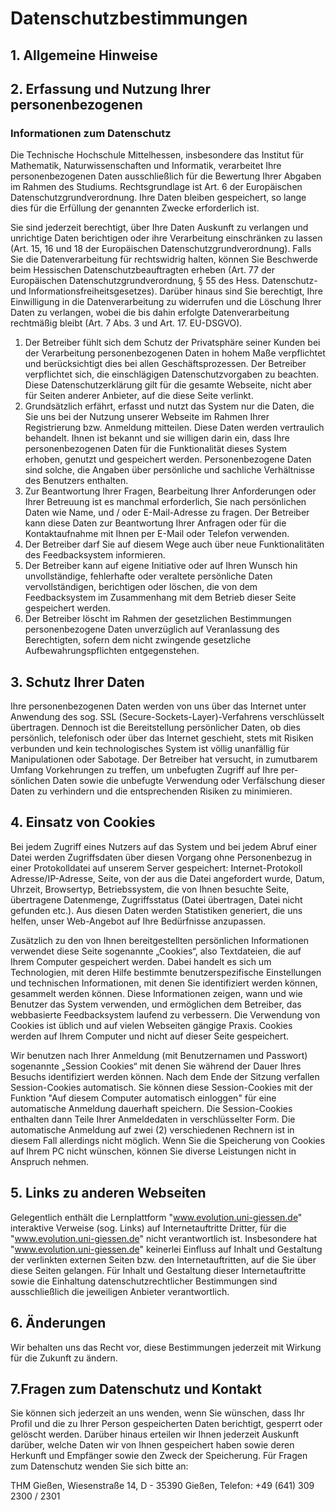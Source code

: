 # Datenschutzbestimmungen

## 1. Allgemeine Hinweise

## 2. Erfassung und Nutzung Ihrer personenbezogenen

### Informationen zum Datenschutz

Die Technische Hochschule Mittelhessen, insbesondere das Institut für Mathematik, Naturwissenschaften und Informatik, 
verarbeitet Ihre personenbezogenen Daten ausschließlich für die Bewertung Ihrer Abgaben im Rahmen des Studiums. Rechtsgrundlage ist Art. 6 der Europäischen Datenschutzgrundverordnung. 
Ihre Daten bleiben gespeichert, so lange dies für die Erfüllung der genannten Zwecke erforderlich ist. 
 
Sie sind jederzeit berechtigt, über Ihre Daten Auskunft zu verlangen und unrichtige Daten berichtigen oder ihre Verarbeitung einschränken zu lassen (Art. 15, 16 und 18 der Europäischen Datenschutzgrundverordnung). Falls Sie die Datenverarbeitung für rechtswidrig halten, können Sie Beschwerde beim Hessischen Datenschutzbeauftragten erheben (Art. 77 der Europäischen Datenschutzgrundverordnung, § 55 des Hess. Datenschutz- und Informationsfreiheitsgesetzes). Darüber hinaus sind Sie berechtigt, Ihre Einwilligung in die Datenverarbeitung zu widerrufen und die Löschung Ihrer Daten zu verlangen, wobei die bis dahin erfolgte Datenverarbeitung rechtmäßig bleibt (Art. 7 Abs. 3 und Art. 17. EU-DSGVO). 

1. Der Betreiber fühlt sich dem Schutz der Privatsphäre seiner Kunden bei der Verarbeitung personenbezogenen Daten in hohem Maße verpflichtet und berücksichtigt dies bei allen Geschäftsprozessen. Der Betreiber verpflichtet sich, die einschlägigen Datenschutzvorgaben zu beachten. Diese Datenschutzerklärung gilt für die gesamte Webseite, nicht aber für Seiten anderer Anbieter, auf die diese Seite verlinkt.
2. Grundsätzlich erfährt, erfasst und nutzt das System nur die Daten, die Sie uns bei der Nutzung unserer Webseite im Rahmen Ihrer Registrierung bzw. Anmeldung mitteilen. Diese Daten werden vertraulich behandelt. 
Ihnen ist bekannt und sie willigen darin ein, dass Ihre personenbezogenen Daten für die Funktionalität dieses System erhoben, genutzt und gespeichert werden. Personenbezogene Daten sind solche, die Angaben über persönliche und sachliche Verhältnisse des Benutzers enthalten.
4. Zur Beantwortung Ihrer Fragen, Bearbeitung Ihrer Anforderungen oder Ihrer Betreuung ist es manchmal erforderlich, Sie nach persönlichen Daten wie Name, und / oder E-Mail-Adresse zu fragen. Der Betreiber kann diese Daten zur Beantwortung Ihrer Anfragen oder für die Kontaktaufnahme mit Ihnen per E-Mail oder Telefon verwenden.
5. Der Betreiber darf Sie auf diesem Wege auch über neue Funktionalitäten des Feedbacksystem informieren.
6. Der Betreiber kann auf eigene Initiative oder auf Ihren Wunsch hin unvollständige, fehlerhafte oder veraltete persönliche Daten vervollständigen, berichtigen oder löschen, die von dem Feedbacksystem im Zusammenhang mit dem Betrieb dieser Seite gespeichert werden.
7. Der Betreiber löscht im Rahmen der gesetzlichen Bestimmungen personenbezogene Daten unverzüglich auf Veranlassung des Berechtigten, sofern dem nicht zwingende gesetzliche Aufbewahrungspflichten entgegenstehen.

## 3. Schutz Ihrer Daten

Ihre personenbezogenen Daten werden von uns über das Internet unter Anwendung des sog. SSL (Secure-Sockets-Layer)-Verfahrens verschlüsselt übertragen. Dennoch ist die Bereitstellung persönlicher Daten, ob dies persönlich, telefonisch oder über das Internet geschieht, stets mit Risiken verbunden und kein technologisches System ist völlig unanfällig für Manipulationen oder Sabotage. Der Betreiber hat versucht, in zumutbarem Umfang Vorkehrungen zu treffen, um unbefugten Zugriff auf Ihre per­sönlichen Daten sowie die unbefugte Verwendung oder Verfälschung dieser Daten zu verhindern und die entsprechenden Risiken zu minimieren. 

## 4. Einsatz von Cookies

Bei jedem Zugriff eines Nutzers auf das System und bei jedem Abruf einer Datei werden Zugriffsdaten über diesen Vorgang ohne Personenbezug in einer Protokolldatei auf unserem Server gespeichert: Internet-Protokoll Adresse/IP-Adresse, Seite, von der aus die Datei angefordert wurde, Datum, Uhrzeit, Browsertyp, Betriebssystem, die von Ihnen besuchte Seite, übertragene Datenmenge, Zugriffsstatus (Datei übertragen, Datei nicht gefunden etc.). Aus diesen Daten werden Statistiken generiert, die uns helfen, unser Web-Angebot auf Ihre Bedürfnisse anzupassen.

Zusätzlich zu den von Ihnen bereitgestellten persönlichen Informationen verwendet diese Seite sogenannte „Cookies“, also Textdateien, die auf Ihrem Computer gespeichert werden. Dabei handelt es sich um Technologien, mit deren Hilfe bestimmte benutzerspezifische Einstellungen und technischen Informationen, mit denen Sie identifiziert werden können, gesammelt werden können. Diese Informationen zeigen, wann und wie Benutzer das System verwenden, und ermöglichen dem Betreiber, das webbasierte Feedbacksystem laufend zu verbessern. Die Verwendung von Cookies ist üblich und auf vielen Webseiten gängige Praxis. Cookies werden auf Ihrem Computer und nicht auf dieser Seite gespeichert.

Wir benutzen nach Ihrer Anmeldung (mit Benutzernamen und Passwort) sogenannte „Session Cookies“ mit denen Sie während der Dauer Ihres Besuchs identifiziert werden können. Nach dem Ende der Sitzung verfallen Session-Cookies automatisch. Sie können diese Session-Cookies mit der Funktion "Auf diesem Computer automatisch einloggen" für eine automatische Anmeldung dauerhaft speichern. Die Session-Cookies enthalten dann Teile Ihrer Anmeldedaten in verschlüsselter Form. Die automatische Anmeldung auf zwei (2) verschiedenen Rechnern ist in diesem Fall allerdings nicht möglich. Wenn Sie die Speicherung von Cookies auf Ihrem PC nicht wünschen, können Sie diverse Leistungen nicht in Anspruch nehmen.

## 5. Links zu anderen Webseiten

Gelegentlich enthält die Lernplattform "www.evolution.uni-giessen.de" interaktive Verweise (sog. Links) auf Internetauftritte Dritter, für die "www.evolution.uni-giessen.de" nicht verantwortlich ist. Insbesondere hat "www.evolution.uni-giessen.de" keinerlei Einfluss auf Inhalt und Gestaltung der verlinkten externen Seiten bzw. den Internetauftritten, auf die Sie über diese Seiten gelangen. Für Inhalt und Gestaltung dieser Internetauftritte sowie die Einhaltung datenschutzrechtlicher Bestimmungen sind ausschließlich die jeweiligen Anbieter verantwortlich.

## 6. Änderungen

Wir behalten uns das Recht vor, diese Bestimmungen jederzeit mit Wirkung für die Zukunft zu ändern.

## 7.Fragen zum Datenschutz und Kontakt

Sie können sich jederzeit an uns wenden, wenn Sie wünschen, dass Ihr Profil und die zu Ihrer Person gespeicherten Daten berichtigt, gesperrt oder gelöscht werden. Darüber hinaus erteilen wir Ihnen jederzeit Auskunft darüber, welche Daten wir von Ihnen gespeichert haben sowie deren Herkunft und Empfänger sowie den Zweck der Speicherung. Für Fragen zum Datenschutz wenden Sie sich bitte an:

THM Gießen, Wiesenstraße 14, D - 35390 Gießen, Telefon: +49 (641) 309 2300 / 2301
